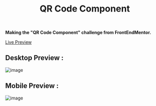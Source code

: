 <div align='center'><h1>QR Code Component</h1>
</div>
<br>

**Making the "QR Code Component" challenge from FrontEndMentor.**

<div align='left'><a href="https://cn-works.github.io/qr-code-component/">Live Preview</a>
</div>

## Desktop Preview :
![image](https://user-images.githubusercontent.com/92865037/226449839-692c6e2a-1558-4585-bcf8-d916390f0ef4.png)

## Mobile Preview :
![image](https://user-images.githubusercontent.com/92865037/226454708-9e7e6d7d-8548-44d3-980c-6da8e0dbee2b.png)
